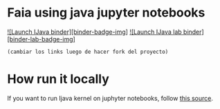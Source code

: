# Faia using java jupyter notebooks

[![Launch IJava binder][binder-badge-img]](https://mybinder.org/v2/gh/makkuro-kuroe/faia-java-notebook/master) [![Launch IJava lab binder][binder-lab-badge-img]](https://mybinder.org/v2/gh/makkuro-kuroe/faia-java-notebook/master?urlpath=lab)

`(cambiar los links luego de hacer fork del proyecto)`

# How run it locally

If you want to run Ijava kernel on juphyter notebooks, follow [this source](https://github.com/SpencerPark/IJava#installing).



